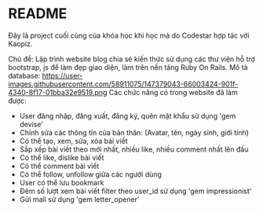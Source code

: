 # README
Đây là project cuối cùng của khóa học khi học mà do Codestar hợp tác với Kaopiz.

Chủ đề: Lập trình website blog chia sẻ kiến thức sử dụng các thư viện hỗ trợ bootstrap, js để làm đẹp giao diện, làm trên nền tảng Ruby On Rails.
Mô tả database:
https://user-images.githubusercontent.com/58911075/147379043-66003424-901f-4340-8f17-01bba32e9519.png
Các chức năng có trong website đã làm được:
- User đăng nhập, đăng xuất, đăng ký, quên mật khẩu sử dụng 'gem devise'
- Chỉnh sửa các thông tin của bản thân: (Avatar, tên, ngày sinh, giới tính)
- Có thể tạo, xem, sửa, xóa bài viết
- Sắp xếp bài viết theo mới nhất, nhiều like, nhiều comment nhất lên đầu
- Có thể like, dislike bài viết
- Có thể comment bài viết
- Có thể follow, unfollow giữa các người dùng
- User có thể lưu bookmark
- Đêm số lượt xem bài viết filter theo user_id sử dụng 'gem impressionist'
- Gửi mail sử dụng 'gem letter_opener'

